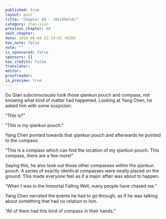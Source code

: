 ```yaml
---
published: true
layout: post
title: "Chapter 89 - (Withheld)"
category: zhan-xian
previous_chapter: 88
next_chapter:
date: 2016-06-04 21:14:01 +0200
has_note: false
note: ""
is_sponsored: false
sponsors: []
has_credits: false
translator:
editor:
proofreader:
is_preview: true
---
```

Du Qian subconsciously took those qiankun pouch and compass, not knowing what kind of matter had happened. Looking at Yang Chen, he asked him with some suspicion:

“This is?”

“This is my qiankun pouch.”

Yang Chen pointed towards that qiankun pouch and afterwards he pointed to the compass:

“This is a compass which can find the location of my qiankun pouch. This compass, there are a few more!”
<!--more-->

Saying this, he also took out those other compasses within the qiankun pouch. A series of exactly identical compasses were neatly placed on the ground. This made everyone feel as if a major affair was about to happen.

“When I was in the Immortal Falling Well, many people have chased me.”

Yang Chen narrated the events he had to go through, as if he was talking about something that had no relation to him.

“All of them had this kind of compass in their hands.”
